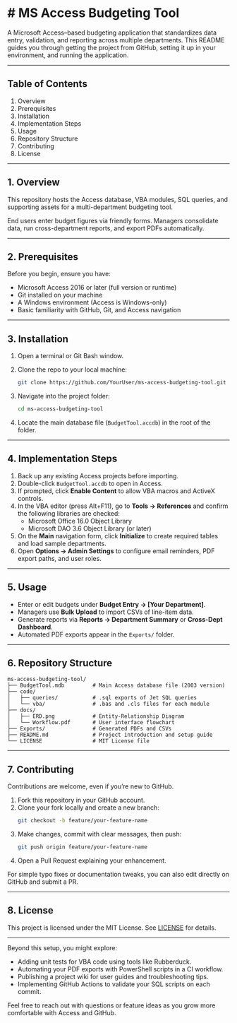 # # MS Access Budgeting Tool

A Microsoft Access–based budgeting application that standardizes data entry, validation, and reporting across multiple departments. This README guides you through getting the project from GitHub, setting it up in your environment, and running the application.

---

## Table of Contents

1. Overview  
2. Prerequisites  
3. Installation  
4. Implementation Steps  
5. Usage  
6. Repository Structure  
7. Contributing  
8. License  

---

## 1. Overview

This repository hosts the Access database, VBA modules, SQL queries, and supporting assets for a multi-department budgeting tool.  

End users enter budget figures via friendly forms. Managers consolidate data, run cross-department reports, and export PDFs automatically.

---

## 2. Prerequisites

Before you begin, ensure you have:

- Microsoft Access 2016 or later (full version or runtime)  
- Git installed on your machine  
- A Windows environment (Access is Windows-only)  
- Basic familiarity with GitHub, Git, and Access navigation  

---

## 3. Installation

1. Open a terminal or Git Bash window.  
2. Clone the repo to your local machine:  

   ```bash
   git clone https://github.com/YourUser/ms-access-budgeting-tool.git
   ```  

3. Navigate into the project folder:  

   ```bash
   cd ms-access-budgeting-tool
   ```  

4. Locate the main database file (`BudgetTool.accdb`) in the root of the folder.

---

## 4. Implementation Steps

1. Back up any existing Access projects before importing.  
2. Double-click `BudgetTool.accdb` to open in Access.  
3. If prompted, click **Enable Content** to allow VBA macros and ActiveX controls.  
4. In the VBA editor (press Alt+F11), go to **Tools → References** and confirm the following libraries are checked:  
   - Microsoft Office 16.0 Object Library  
   - Microsoft DAO 3.6 Object Library (or later)  
5. On the **Main** navigation form, click **Initialize** to create required tables and load sample departments.  
6. Open **Options → Admin Settings** to configure email reminders, PDF export paths, and user roles.  

---

## 5. Usage

- Enter or edit budgets under **Budget Entry → [Your Department]**.  
- Managers use **Bulk Upload** to import CSVs of line-item data.  
- Generate reports via **Reports → Department Summary** or **Cross-Dept Dashboard**.  
- Automated PDF exports appear in the `Exports/` folder.

---

## 6. Repository Structure

```text
ms-access-budgeting-tool/
├── BudgetTool.mdb         # Main Access database file (2003 version)
├── code/
│   ├── queries/           # .sql exports of Jet SQL queries
│   └── vba/               # .bas and .cls files for each module
├── docs/
│   ├── ERD.png            # Entity-Relationship Diagram
│   └── Workflow.pdf       # User interface flowchart
├── Exports/               # Generated PDFs and CSVs
├── README.md              # Project introduction and setup guide
└── LICENSE                # MIT License file
```

---

## 7. Contributing

Contributions are welcome, even if you’re new to GitHub.  

1. Fork this repository in your GitHub account.  
2. Clone your fork locally and create a new branch:  
   ```bash
   git checkout -b feature/your-feature-name
   ```  
3. Make changes, commit with clear messages, then push:  
   ```bash
   git push origin feature/your-feature-name
   ```  
4. Open a Pull Request explaining your enhancement.  

For simple typo fixes or documentation tweaks, you can also edit directly on GitHub and submit a PR.

---

## 8. License

This project is licensed under the MIT License. See [LICENSE](LICENSE) for details.

---

Beyond this setup, you might explore:

- Adding unit tests for VBA code using tools like Rubberduck.  
- Automating your PDF exports with PowerShell scripts in a CI workflow.  
- Publishing a project wiki for user guides and troubleshooting tips.  
- Implementing GitHub Actions to validate your SQL scripts on each commit.  

Feel free to reach out with questions or feature ideas as you grow more comfortable with Access and GitHub.

